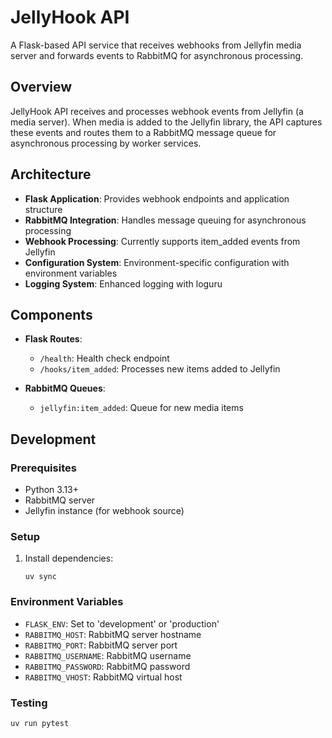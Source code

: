 # JellyHook API

A Flask-based API service that receives webhooks from Jellyfin media server and forwards events to RabbitMQ for asynchronous processing.

## Overview

JellyHook API receives and processes webhook events from Jellyfin (a media server). When media is added to the Jellyfin library, the API captures these events and routes them to a RabbitMQ message queue for asynchronous processing by worker services.

## Architecture

- **Flask Application**: Provides webhook endpoints and application structure
- **RabbitMQ Integration**: Handles message queuing for asynchronous processing
- **Webhook Processing**: Currently supports item_added events from Jellyfin
- **Configuration System**: Environment-specific configuration with environment variables
- **Logging System**: Enhanced logging with loguru

## Components

- **Flask Routes**:
  - `/health`: Health check endpoint
  - `/hooks/item_added`: Processes new items added to Jellyfin

- **RabbitMQ Queues**:
  - `jellyfin:item_added`: Queue for new media items

## Development

### Prerequisites

- Python 3.13+
- RabbitMQ server
- Jellyfin instance (for webhook source)

### Setup

1. Install dependencies:
   ```
   uv sync
   ```

### Environment Variables

- `FLASK_ENV`: Set to 'development' or 'production'
- `RABBITMQ_HOST`: RabbitMQ server hostname
- `RABBITMQ_PORT`: RabbitMQ server port
- `RABBITMQ_USERNAME`: RabbitMQ username
- `RABBITMQ_PASSWORD`: RabbitMQ password
- `RABBITMQ_VHOST`: RabbitMQ virtual host

### Testing

```
uv run pytest
```
